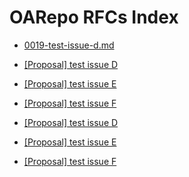 # OARepo RFCs Index

* [0019-test-issue-d.md](../../rfc-19/docs/0019-test-issue-d.md)

* [[Proposal] test issue D](../../rfc-19/docs/0019-test-issue-d.md)

* [[Proposal] test issue E](../../rfc-24/docs/0024-test-issue-e.md)

* [[Proposal] test issue F](../../rfc-26/docs/0026-test-issue-f.md)

* [[Proposal] test issue D](../../rfc-19/docs/0019-test-issue-d.md)

* [[Proposal] test issue E](../../rfc-24/docs/0024-test-issue-e.md)

* [[Proposal] test issue F](../../rfc-26/docs/0026-test-issue-f.md)
